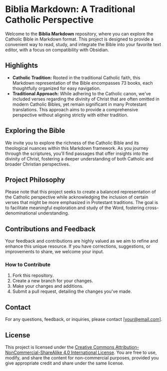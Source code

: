 # Biblia Markdown: A Traditional Catholic Perspective

Welcome to the **Biblia Markdown** repository, where you can explore the Catholic Bible in Markdown format. This project is designed to provide a convenient way to read, study, and integrate the Bible into your favorite text editor, with a focus on compatibility with Obsidian.

## Highlights

- **Catholic Tradition:** Rooted in the traditional Catholic faith, this Markdown representation of the Bible encompasses 73 books, each thoughtfully organized for easy navigation.
- **Traditional Approach:** While adhering to the Catholic canon, we've included verses regarding the divinity of Christ that are often omitted in modern Catholic Bibles, yet remain significant in many Protestant translations. This approach aims to provide a comprehensive perspective without aligning strictly with either tradition.

## Exploring the Bible

We invite you to explore the richness of the Catholic Bible and its theological nuances within this Markdown framework. As you journey through the scriptures, you'll find passages that offer insights into the divinity of Christ, fostering a deeper understanding of both Catholic and broader Christian perspectives.

## Project Philosophy

Please note that this project seeks to create a balanced representation of the Catholic perspective while acknowledging the inclusion of certain verses that might be more emphasized in Protestant traditions. The goal is to facilitate meaningful exploration and study of the Word, fostering cross-denominational understanding.

## Contributions and Feedback

Your feedback and contributions are highly valued as we aim to refine and enhance this unique resource. If you have corrections, suggestions, or improvements to share, we welcome your input.

### How to Contribute

1. Fork this repository.
2. Create a new branch for your changes.
3. Make your changes and additions.
4. Submit a pull request, detailing the changes you've made.

## Contact

For any questions, feedback, or inquiries, please contact [your@email.com].

## License

This project is licensed under the [Creative Commons Attribution-NonCommercial-ShareAlike 4.0 International License](https://creativecommons.org/licenses/by-nc-sa/4.0/). You are free to use, modify, and share the content for non-commercial purposes, provided you give appropriate credit and share under the same license.
